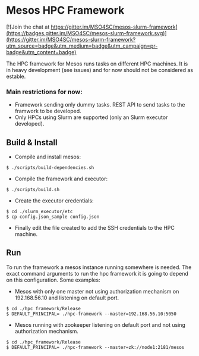 # Mesos HPC Framework

[![Join the chat at https://gitter.im/MSO4SC/mesos-slurm-framework](https://badges.gitter.im/MSO4SC/mesos-slurm-framework.svg)](https://gitter.im/MSO4SC/mesos-slurm-framework?utm_source=badge&utm_medium=badge&utm_campaign=pr-badge&utm_content=badge)

The HPC framework for Mesos runs tasks on different HPC machines. It is in heavy development (see issues) and for now should not be considered as estable.

### Main restrictions for now:

* Framework sending only dummy tasks. REST API to send tasks to the framwork to be developed.
* Only HPCs using Slurm are supported (only an Slurm executor developed).


## Build & Install

* Compile and install mesos:  
```
$ ./scripts/build-dependencies.sh  
```

* Compile the framework and executor:
```
$ ./scripts/build.sh  
```

* Create the executor credentials:
```
$ cd ./slurm_executor/etc  
$ cp config.json_sample config.json  
```

* Finally edit the file created to add the SSH credentials to the HPC machine.



## Run

To run the framework a mesos instance running somewhere is needed. The exact command arguments to run the hpc framework it is going to depend on this configuration. Some examples:

* Mesos with only one master not using authorization mechanism on 192.168.56.10 and listening on default port.
```
$ cd ./hpc_framework/Release  
$ DEFAULT_PRINCIPAL= ./hpc-framework --master=192.168.56.10:5050  
```

* Mesos running with zookeeper listening on default port and not using authorization mechanism.
```
$ cd ./hpc_framework/Release  
$ DEFAULT_PRINCIPAL= ./hpc-framework --master=zk://node1:2181/mesos  
```
